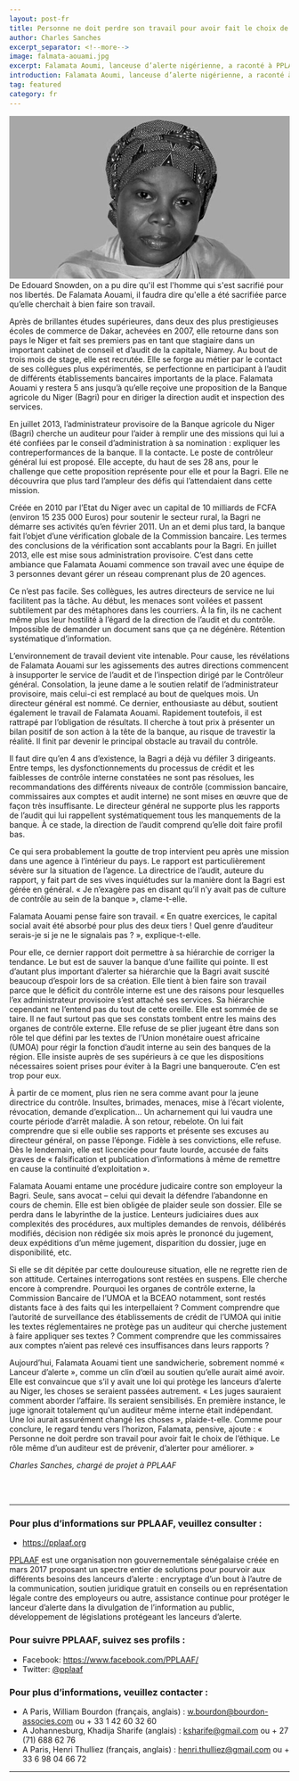 ```yaml
---
layout: post-fr
title: Personne ne doit perdre son travail pour avoir fait le choix de l’éthique
author: Charles Sanches
excerpt_separator: <!--more-->
image: falmata-aouami.jpg
excerpt: Falamata Aoumi, lanceuse d’alerte nigérienne, a raconté à PPLAAF les difficultés rencontrées pour dénoncer des pratiques frauduleuses dans une banque
introduction: Falamata Aoumi, lanceuse d’alerte nigérienne, a raconté à PPLAAF les difficultés rencontrées pour dénoncer des pratiques frauduleuses dans une banque
tag: featured
category: fr
---
```

<img class="img-responsive img-post center-block" src="/assets/img/posts/falmata-aouami.jpg">

<br>
De Edouard Snowden, on a pu dire qu'il est l'homme qui s'est sacrifié pour nos libertés. De Falamata Aouami, il faudra dire qu'elle a été sacrifiée parce qu’elle cherchait à bien faire son travail. 

Après de brillantes études supérieures, dans deux des plus prestigieuses écoles de commerce de Dakar, achevées en 2007, elle retourne dans son pays le Niger et fait ses premiers pas en tant que stagiaire dans un important cabinet de conseil et d’audit de la capitale, Niamey. Au bout de trois mois de stage, elle est recrutée. Elle se forge au métier par le contact de ses collègues plus expérimentés, se perfectionne en participant à l’audit de différents établissements bancaires importants de la place. Falamata Aouami y restera 5 ans jusqu’à qu’elle reçoive une proposition de la Banque agricole du Niger (Bagri) pour en diriger la direction audit et inspection des services. 

En juillet 2013, l’administrateur provisoire de la Banque agricole du Niger (Bagri) cherche un auditeur pour l’aider à remplir une des missions qui lui a été confiées par le conseil d’administration à sa nomination : expliquer les contreperformances de la banque. Il la contacte. Le poste de contrôleur général lui est proposé. Elle accepte, du haut de ses 28 ans, pour le challenge que cette proposition représente pour elle et pour la Bagri. Elle ne découvrira que plus tard l’ampleur des défis qui l’attendaient dans cette mission. 

Créée en 2010 par l’Etat du Niger avec un capital de 10 milliards de FCFA (environ 15 235 000 Euros) pour soutenir le secteur rural, la Bagri ne démarre ses activités qu’en février 2011. Un an et demi plus tard, la banque fait l’objet d’une vérification globale de la Commission bancaire. Les termes des conclusions de la vérification sont accablants pour la Bagri. En juillet 2013, elle est mise sous administration provisoire. C’est dans cette ambiance que Falamata Aouami commence son travail avec une équipe de 3 personnes devant gérer un réseau comprenant plus de 20 agences.

Ce n’est pas facile. Ses collègues, les autres directeurs de service ne lui facilitent pas la tâche. Au début, les menaces sont voilées et passent subtilement par des métaphores dans les courriers. À la fin, ils ne cachent même plus leur hostilité à l’égard de la direction de l’audit et du contrôle. Impossible de demander un document sans que ça ne dégénère. Rétention systématique d’information. 

L’environnement de travail devient vite intenable. Pour cause, les révélations de Falamata Aouami sur les agissements des autres directions commencent à insupporter le service de l’audit et de l’inspection dirigé par le Contrôleur général. Consolation, la jeune dame a le soutien relatif de l’administrateur provisoire, mais celui-ci est remplacé au bout de quelques mois. Un directeur général est nommé. Ce dernier, enthousiaste au début, soutient également le travail de Falamata Aouami.  Rapidement toutefois, il est rattrapé par l’obligation de résultats. Il cherche à tout prix à présenter un bilan positif de son action à la tête de la banque, au risque de travestir la réalité. Il finit par devenir le principal obstacle au travail du contrôle. 

Il faut dire qu’en 4 ans d’existence, la Bagri a déjà vu défiler 3 dirigeants. Entre temps, les dysfonctionnements du processus de crédit et les faiblesses de contrôle interne constatées ne sont pas résolues, les recommandations des différents niveaux de contrôle (commission bancaire, commissaires aux comptes et audit interne) ne sont mises en œuvre que de façon très insuffisante. Le directeur général ne supporte plus les rapports de l’audit qui lui rappellent systématiquement tous les manquements de la banque. À ce stade, la direction de l’audit comprend qu’elle doit faire profil bas. 

Ce qui sera probablement la goutte de trop intervient peu après une mission dans une agence à l’intérieur du pays. Le rapport est particulièrement sévère sur la situation de l’agence. La directrice de l’audit, auteure du rapport, y fait part de ses vives inquiétudes sur la manière dont la Bagri est gérée en général. « Je n’exagère pas en disant qu’il n’y avait pas de culture de contrôle au sein de la banque », clame-t-elle.

Falamata Aouami pense faire son travail. « En quatre exercices, le capital social avait été absorbé pour plus des deux tiers ! Quel genre d’auditeur serais-je si je ne le signalais pas ? », explique-t-elle. 

Pour elle, ce dernier rapport doit permettre à sa hiérarchie de corriger la tendance. Le but est de sauver la banque d’une faillite qui pointe. Il est d’autant plus important d’alerter sa hiérarchie que la Bagri avait suscité beaucoup d’espoir lors de sa création. Elle tient à bien faire son travail parce que le déficit du contrôle interne est une des raisons pour lesquelles l’ex administrateur provisoire s’est attaché ses services. Sa hiérarchie cependant ne l’entend pas du tout de cette oreille. Elle est sommée de se taire. Il ne faut surtout pas que ses constats tombent entre les mains des organes de contrôle externe. Elle refuse de se plier jugeant être dans son rôle tel que défini par les textes de l’Union monétaire ouest africaine (UMOA) pour régir la fonction d’audit interne au sein des banques de la région. Elle insiste auprès de ses supérieurs à ce que les dispositions nécessaires soient prises pour éviter à la Bagri une banqueroute. C’en est trop pour eux. 

À partir de ce moment, plus rien ne sera comme avant pour la jeune directrice du contrôle. Insultes, brimades, menaces, mise à l’écart violente, révocation, demande d’explication… Un acharnement qui lui vaudra une courte période d’arrêt maladie. À son retour, rebelote. On lui fait comprendre que si elle oublie ses rapports et présente ses excuses au directeur général, on passe l’éponge. Fidèle à ses convictions, elle refuse. Dès le lendemain, elle est licenciée pour faute lourde, accusée de faits graves de « falsification et publication d’informations à même de remettre en cause la continuité d’exploitation ».

Falamata Aouami entame une procédure judicaire contre son employeur la Bagri. Seule, sans avocat – celui qui devait la défendre l’abandonne en cours de chemin. Elle est bien obligée de plaider seule son dossier. Elle se perdra dans le labyrinthe de la justice. Lenteurs judiciaires dues aux complexités des procédures, aux multiples demandes de renvois, délibérés modifiés, décision non rédigée six mois après le prononcé du jugement, deux expéditions d’un même jugement, disparition du dossier, juge en disponibilité, etc.

Si elle se dit dépitée par cette douloureuse situation, elle ne regrette rien de son attitude. Certaines interrogations sont restées en suspens. Elle cherche encore à comprendre. Pourquoi les organes de contrôle externe, la Commission Bancaire de l’UMOA et la BCEAO notamment, sont restés distants face à des faits qui les interpellaient ? Comment comprendre que l’autorité de surveillance des établissements de crédit de l’UMOA qui initie les textes réglementaires ne protège pas un auditeur qui cherche justement à faire appliquer ses textes ? Comment comprendre que les commissaires aux comptes n’aient pas relevé ces insuffisances dans leurs rapports ?
 
Aujourd’hui, Falamata Aouami tient une sandwicherie, sobrement nommé « Lanceur d’alerte », comme un clin d’œil au soutien qu’elle aurait aimé avoir. Elle est convaincue que s’il y avait une loi qui protège les lanceurs d’alerte au Niger, les choses se seraient passées autrement. « Les juges sauraient comment aborder l’affaire. Ils seraient sensibilisés. En première instance, le juge ignorait totalement qu'un auditeur même interne était indépendant. Une loi aurait assurément changé les choses », plaide-t-elle. Comme pour conclure, le regard tendu vers l’horizon, Falamata, pensive, ajoute : « Personne ne doit perdre son travail pour avoir fait le choix de l’éthique. Le rôle même d’un auditeur est de prévenir, d’alerter pour améliorer. »


_Charles Sanches, chargé de projet à PPLAAF_

<br>
<br>

--------------


### Pour plus d’informations sur PPLAAF, veuillez consulter :
- <https://pplaaf.org>

[PPLAAF](https://pplaaf.org/fr/faq.html) est une organisation non gouvernementale sénégalaise créée en mars 2017 proposant un spectre entier de solutions pour pourvoir aux différents besoins des lanceurs d’alerte : encryptage d’un bout à l’autre de la communication, soutien juridique gratuit en conseils ou en représentation légale contre des employeurs ou autre, assistance continue pour protéger le lanceur d’alerte dans la divulgation de l’information au public, développement de législations protégeant les lanceurs d’alerte. 

### Pour suivre PPLAAF, suivez ses profils :
- Facebook: <https://www.facebook.com/PPLAAF/>
- Twitter: [@pplaaf](https://twitter.com/pplaaf)

### Pour plus d’informations, veuillez contacter :
- A Paris, William Bourdon (français, anglais) : [w.bourdon@bourdon-associes.com](mailto:w.bourdon@bourdon-associes.com) ou + 33 1 42 60 32 60
- A Johannesburg, Khadija Sharife (anglais) : [ksharife@gmail.com](mailto:ksharife@gmail.com) ou + 27 (71) 688 62 76 
- A Paris, Henri Thulliez (français, anglais) : [henri.thulliez@gmail.com](mailto:henri.thulliez@gmail.com) ou + 33 6 98 04 66 72





-----

